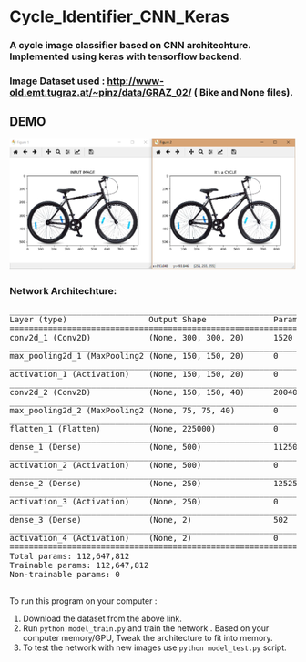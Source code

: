 # Cycle_Identifier_CNN_Keras

### A cycle image classifier based on CNN architechture. Implemented using keras with tensorflow backend.
### Image Dataset used : http://www-old.emt.tugraz.at/~pinz/data/GRAZ_02/ ( Bike and None files).

## DEMO 
![Screenshot](demo.png)

### Network Architechture:

<pre>
_________________________________________________________________
Layer (type)                 Output Shape              Param    
=================================================================
conv2d_1 (Conv2D)            (None, 300, 300, 20)      1520      
_________________________________________________________________
max_pooling2d_1 (MaxPooling2 (None, 150, 150, 20)      0         
_________________________________________________________________
activation_1 (Activation)    (None, 150, 150, 20)      0         
_________________________________________________________________
conv2d_2 (Conv2D)            (None, 150, 150, 40)      20040     
_________________________________________________________________
max_pooling2d_2 (MaxPooling2 (None, 75, 75, 40)        0         
_________________________________________________________________
flatten_1 (Flatten)          (None, 225000)            0         
_________________________________________________________________
dense_1 (Dense)              (None, 500)               112500500 
_________________________________________________________________
activation_2 (Activation)    (None, 500)               0         
_________________________________________________________________
dense_2 (Dense)              (None, 250)               125250    
_________________________________________________________________
activation_3 (Activation)    (None, 250)               0         
_________________________________________________________________
dense_3 (Dense)              (None, 2)                 502       
_________________________________________________________________
activation_4 (Activation)    (None, 2)                 0         
=================================================================
Total params: 112,647,812
Trainable params: 112,647,812
Non-trainable params: 0
_________________________________________________________________
</pre>

To run this program on your computer :
1) Download the dataset from the above link.
2) Run ```python model_train.py``` and train the network .
Based on your computer memory/GPU, Tweak the architecture to fit into memory.
3) To test the network with new images use ``` python model_test.py ``` script.

